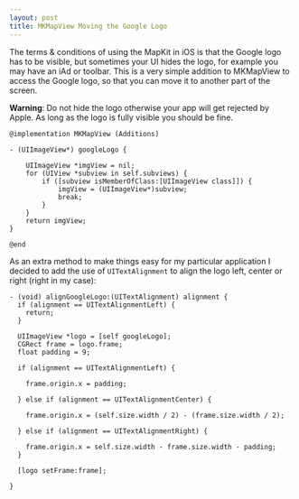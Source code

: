 ```yaml
---
layout: post
title: MKMapView Moving the Google Logo
---
```


The terms & conditions of using the MapKit in iOS is that the Google logo has to be visible, but sometimes your UI hides the logo, for example you may have an iAd or toolbar. This is a very simple addition to MKMapView to access the Google logo, so that you can move it to another part of the screen.

**Warning**: Do not hide the logo otherwise your app will get rejected by Apple. As long as the logo is fully visible you should be fine.

	@implementation MKMapView (Additions)

	- (UIImageView*) googleLogo {

		UIImageView *imgView = nil;
		for (UIView *subview in self.subviews) {
			if ([subview isMemberOfClass:[UIImageView class]]) {
				imgView = (UIImageView*)subview;
				break;
			}
		}
		return imgView;
	}
	
	@end
	
As an extra method to make things easy for my particular application I decided to add the use of `UITextAlignment` to align the logo left, center or right (right in my case):

	- (void) alignGoogleLogo:(UITextAlignment) alignment {
	  if (alignment == UITextAlignmentLeft) {
	    return;
	  }

	  UIImageView *logo = [self googleLogo];
	  CGRect frame = logo.frame;
	  float padding = 9;

	  if (alignment == UITextAlignmentLeft) {

	    frame.origin.x = padding;

	  } else if (alignment == UITextAlignmentCenter) {

	    frame.origin.x = (self.size.width / 2) - (frame.size.width / 2);

	  } else if (alignment == UITextAlignmentRight) {

	    frame.origin.x = self.size.width - frame.size.width - padding;
	  }

	  [logo setFrame:frame];

	}



